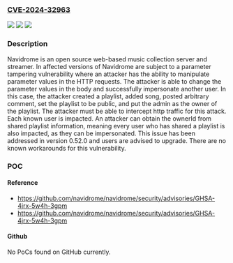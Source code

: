 ### [CVE-2024-32963](https://cve.mitre.org/cgi-bin/cvename.cgi?name=CVE-2024-32963)
![](https://img.shields.io/static/v1?label=Product&message=navidrome&color=blue)
![](https://img.shields.io/static/v1?label=Version&message=%3D%20%3C%200.52.0%20&color=brighgreen)
![](https://img.shields.io/static/v1?label=Vulnerability&message=CWE-200%3A%20Exposure%20of%20Sensitive%20Information%20to%20an%20Unauthorized%20Actor&color=brighgreen)

### Description

Navidrome is an open source web-based music collection server and streamer. In affected versions of Navidrome are subject to a parameter tampering vulnerability where an attacker has the ability to manipulate parameter values in the HTTP requests. The attacker is able to change the parameter values in the body and successfully impersonate another user. In this case, the attacker created a playlist, added song, posted arbitrary comment, set the playlist to be public, and put the admin as the owner of the playlist. The attacker must be able to intercept http traffic for this attack. Each known user is impacted. An attacker can obtain the ownerId from shared playlist information, meaning every user who has shared a playlist is also impacted, as they can be impersonated. This issue has been addressed in version 0.52.0 and users are advised to upgrade. There are no known workarounds for this vulnerability.

### POC

#### Reference
- https://github.com/navidrome/navidrome/security/advisories/GHSA-4jrx-5w4h-3gpm
- https://github.com/navidrome/navidrome/security/advisories/GHSA-4jrx-5w4h-3gpm

#### Github
No PoCs found on GitHub currently.

